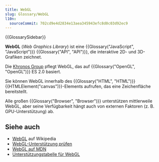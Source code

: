 ```yaml
---
title: WebGL
slug: Glossary/WebGL
l10n:
  sourceCommit: 702cd9e4d2834e13aea345943efc8d0c03d92ec9
---
```


{{GlossarySidebar}}

**WebGL** (_Web Graphics Library_) ist eine {{Glossary("JavaScript", "JavaScript")}} {{Glossary("API", "API")}}, die interaktive 2D- und 3D-Grafiken zeichnet.

Die [Khronos Group](https://www.khronos.org/) pflegt WebGL, das auf {{Glossary("OpenGL", "OpenGL")}} ES 2.0 basiert.

Sie können WebGL innerhalb des {{Glossary("HTML", "HTML")}} {{HTMLElement("canvas")}}-Elements aufrufen, das eine Zeichenfläche bereitstellt.

Alle großen {{Glossary("Browser", "Browser")}} unterstützen mittlerweile WebGL, aber seine Verfügbarkeit hängt auch von externen Faktoren (z. B. GPU-Unterstützung) ab.

## Siehe auch

- [WebGL](https://en.wikipedia.org/wiki/WebGL) auf Wikipedia
- [WebGL-Unterstützung prüfen](https://get.webgl.org/)
- [WebGL auf MDN](/de/docs/Web/API/WebGL_API)
- [Unterstützungstabelle für WebGL](https://caniuse.com/#feat=webgl)
